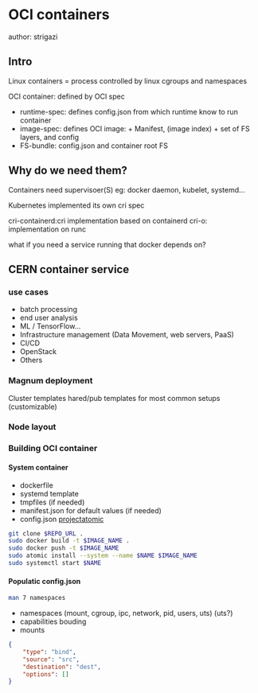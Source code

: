 # OCI containers

author: strigazi

## Intro

Linux containers = process controlled by linux cgroups and namespaces

OCI container: defined by OCI spec
- runtime-spec: defines config.json from which runtime know to run container
- image-spec: defines OCI image: 
      + Manifest, (image index)
      + set of FS layers, and config
- FS-bundle: config.json and container root FS

## Why do we need them?

Containers need supervisoer(S) eg: docker daemon, kubelet, systemd...

Kubernetes implemented its own cri spec

cri-containerd:cri implementation based on containerd
cri-o: implementation on runc

what if you need a service running that docker depends on?

## CERN container service

### use cases

- batch processing
- end user analysis
- ML / TensorFlow...
- Infrastructure management (Data Movement, web servers, PaaS)
- CI/CD
- OpenStack
- Others

### Magnum deployment

Cluster templates
hared/pub templates for most common setups (customizable)

### Node layout

### Building OCI container

#### System container

- dockerfile
- systemd template
- tmpfiles (if needed)
- manifest.json for default values (if needed)
- config.json
[projectatomic][1]

```bash
git clone $REPO_URL .
sudo docker build -t $IMAGE_NAME .
sudo docker push -t $IMAGE_NAME
sudo atomic install --system --name $NAME $IMAGE_NAME
sudo systemctl start $NAME
```

#### Populatic config.json

```bash
man 7 namespaces
```

- namespaces (mount, cgroup, ipc, network, pid, users, uts) (uts?)
- capabilities bouding
- mounts

```json
{
    "type": "bind",
    "source": "src",
    "destination": "dest",
    "options": []
}
```



[1]: https://github.com/projectatomic/atomic-system-containers
